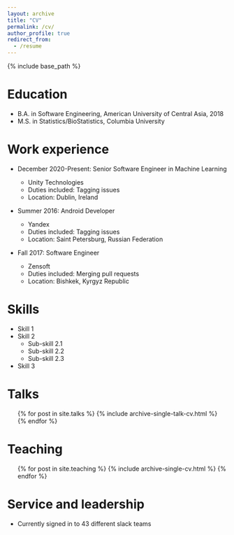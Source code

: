 ```yaml
---
layout: archive
title: "CV"
permalink: /cv/
author_profile: true
redirect_from:
  - /resume
---
```


{% include base_path %}

Education
======
* B.A. in Software Engineering, American University of Central Asia, 2018
* M.S. in Statistics/BioStatistics, Columbia University


Work experience
======
* December 2020-Present: Senior Software Engineer in Machine Learning
  * Unity Technologies
  * Duties included: Tagging issues
  * Location: Dublin, Ireland
 
* Summer 2016: Android Developer
  * Yandex
  * Duties included: Tagging issues
  * Location: Saint Petersburg, Russian Federation

* Fall 2017: Software Engineer
  * Zensoft
  * Duties included: Merging pull requests
  * Location: Bishkek, Kyrgyz Republic
  
Skills
======
* Skill 1
* Skill 2
  * Sub-skill 2.1
  * Sub-skill 2.2
  * Sub-skill 2.3
* Skill 3

Talks
======
  <ul>{% for post in site.talks %}
    {% include archive-single-talk-cv.html %}
  {% endfor %}</ul>
  
Teaching
======
  <ul>{% for post in site.teaching %}
    {% include archive-single-cv.html %}
  {% endfor %}</ul>
  
Service and leadership
======
* Currently signed in to 43 different slack teams
